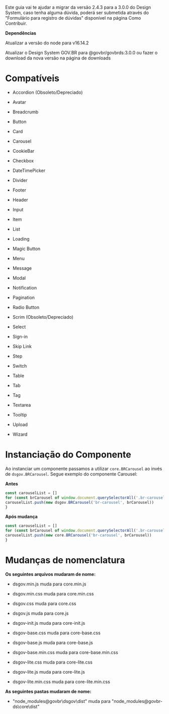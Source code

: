 Este guia vai te ajudar a migrar da versão 2.4.3 para a 3.0.0 do Design System, caso tenha alguma dúvida, poderá ser submetida através do "Formulário para registro de dúvidas" disponível na página Como Contribuir.

**Dependências**

Atualizar a versão do node para v16.14.2

Atualizar o Design System GOV.BR para \@govbr/govbrds:3.0.0 ou fazer o download da nova versão na página de downloads

# Compatíveis

-   Accordion (Obsoleto/Depreciado)

-   Avatar

-   Breadcrumb

-   Button

-   Card

-   Carousel

-   CookieBar

-   Checkbox

-   DateTimePicker

-   Divider

-   Footer

-   Header

-   Input

-   Item

-   List

-   Loading

-   Magic Button

-   Menu

-   Message

-   Modal

-   Notification

-   Pagination

-   Radio Button

-   Scrim (Obsoleto/Depreciado)

-   Select

-   Sign-in

-   Skip Link

-   Step

-   Switch

-   Table

-   Tab

-   Tag

-   Textarea

-   Tooltip

-   Upload

-   Wizard

# Instanciação do Componente

Ao instanciar um componente passamos a utilizar `core.BRCarousel` ao invés de `dsgov.BRCarousel`. Segue exemplo do componente Carousel:

**Antes**

```javascript
const carouselList = []
for (const brCarousel of window.document.querySelectorAll('.br-carousel')) {
carouselList.push(new dsgov.BRCarousel('br-carousel', brCarousel))
}
```

**Após mudança**

```javascript
const carouselList = []
for (const brCarousel of window.document.querySelectorAll('.br-carousel')) {
carouselList.push(new core.BRCarousel('br-carousel', brCarousel))
}
```

# Mudanças de nomenclatura

**Os seguintes arquivos mudaram de nome:**

-   dsgov.min.js muda para core.min.js

-   dsgov.min.css muda para core.min.css

-   dsgov.css muda para core.css

-   dsgov.js muda para core.js

-   dsgov-init.js muda para core-init.js

-   dsgov-base.css muda para core-base.css

-   dsgov-base.js muda para core-base.js

-   dsgov-base.min.css muda para core-base.min.css

-   dsgov-lite.css muda para core-lite.css

-   dsgov-lite.js muda para core-lite.js

-   dsgov-lite.min.css muda para core-lite.min.css

**As seguintes pastas mudaram de nome:**

-   "node_modules\@govbr\dsgov\dist\" muda para "node_modules\@govbr-ds\core\dist\"
